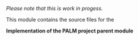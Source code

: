 *Please note that this is work in progess.*

This module contains the source files for the

**Implementation of the PALM project parent module**
